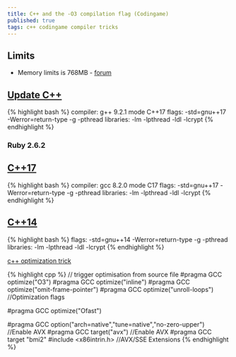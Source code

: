 ```yaml
---
title: C++ and the -O3 compilation flag (Codingame)
published: true
tags: c++ codingame compiler tricks
---
```

## Limits
- Memory limits is 768MB - [forum](https://forum.codingame.com/t/killed-on-c-memory-reservations/140640/77?u=yduf)

## [Update C++](https://forum.codingame.com/t/languages-update/1574/117)
{% highlight bash %}
compiler: g++ 9.2.1 mode C++17
flags: -std=gnu++17 -Werror=return-type -g -pthread 
libraries: -lm -lpthread -ldl -lcrypt
{% endhighlight %}

### Ruby 2.6.2


## [C++17](https://www.codingame.com/forum/t/languages-update/1574/54)
{% highlight bash %}
compiler: gcc 8.2.0 mode C17
flags: -std=gnu++17 -Werror=return-type -g -pthread 
libraries: -lm -lpthread -ldl -lcrypt
{% endhighlight %}


## [C++14](https://www.codingame.com/forum/t/language-request-c-14/1039/32)
{% highlight bash %}
flags: -std=gnu++14 -Werror=return-type -g -pthread 
libraries: -lm -lpthread -ldl -lcrypt
{% endhighlight %}

[c++ optimization trick](https://www.codingame.com/forum/t/c-and-the-o3-compilation-flag/1670/15)

{% highlight cpp %}
// trigger optimisation from source file
#pragma GCC optimize("O3")
#pragma GCC optimize("inline")
#pragma GCC optimize("omit-frame-pointer")
#pragma GCC optimize("unroll-loops") //Optimization flags

#pragma GCC optimize("Ofast")

#pragma GCC option("arch=native","tune=native","no-zero-upper") //Enable AVX
#pragma GCC target("avx")  //Enable AVX
#pragma GCC target "bmi2"
#include <x86intrin.h> //AVX/SSE Extensions
{% endhighlight %}

